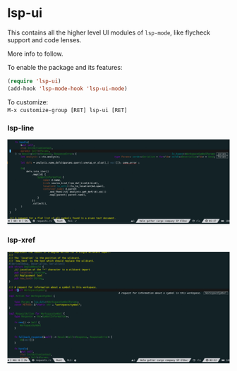 # lsp-ui

This contains all the higher level UI modules of `lsp-mode`, like flycheck support and code lenses.

More info to follow.

To enable the package and its features:

``` el
(require 'lsp-ui)
(add-hook 'lsp-mode-hook 'lsp-ui-mode)
```

To customize:  
`M-x customize-group [RET] lsp-ui [RET]`   

### lsp-line
![lsp-line](images/lsp-line.gif)

### lsp-xref
![lsp-xref](images/lsp-xref.gif)
